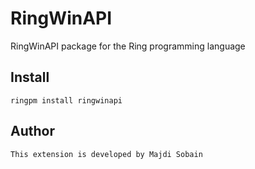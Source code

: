 # RingWinAPI

RingWinAPI package for the Ring programming language

## Install

	ringpm install ringwinapi

## Author

	This extension is developed by Majdi Sobain
